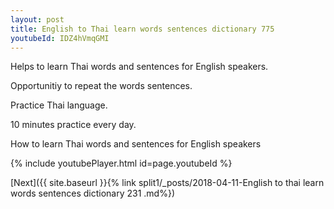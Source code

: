 ```yaml
---
layout: post
title: English to Thai learn words sentences dictionary 775 
youtubeId: IDZ4hVmqGMI
---
```

 
 
Helps to learn Thai words and sentences for English speakers.

Opportunitiy to repeat the words sentences. 

Practice Thai language. 
 
10 minutes practice every day. 
 
How to learn Thai words and sentences for English speakers 
 
{% include youtubePlayer.html id=page.youtubeId %}
 
 
[Next]({{ site.baseurl }}{% link  split1/_posts/2018-04-11-English to thai learn words sentences dictionary 231 .md%})
 
